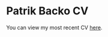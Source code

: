 # Patrik Backo CV
You can view my most recent CV [here](https://nbviewer.org/github/PatrikBacko/Resume/blob/main/Patrik_Backo-CV.pdf).
